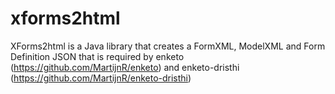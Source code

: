xforms2html
===========

XForms2html is a Java library that creates a FormXML, ModelXML and Form Definition JSON that is required by enketo (https://github.com/MartijnR/enketo) and enketo-dristhi (https://github.com/MartijnR/enketo-dristhi)
